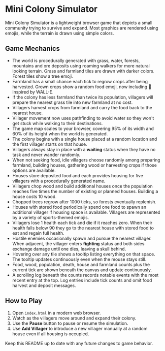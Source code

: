 # Mini Colony Simulator

Mini Colony Simulator is a lightweight browser game that depicts a small community trying to survive and expand. Most graphics are rendered using emojis, while the terrain is drawn using simple colors.

## Game Mechanics

- The world is procedurally generated with grass, water, forests, mountains and ore deposits using roaming walkers for more natural looking terrain. Grass and farmland tiles are drawn with darker colors. Forest tiles show a tree emoji.
- Farmland has a small chance each tick to regrow crops after being harvested. Grown crops show a random food emoji, now including 🍕 inspired by WALL-E.
- If the colony has less farmland than twice its population, villagers will prepare the nearest grass tile into new farmland at no cost.
- Villagers harvest crops from farmland and carry the food back to the nearest house.
- Villager movement now uses pathfinding to avoid water so they won't get stuck while walking to their destinations.
- The game map scales to your browser, covering 95% of its width and 60% of its height when the world is generated.
- The colony begins with a single house placed at a random location and the first villager starts on that house.
- Villagers always stay in place with a **waiting** status when they have no task and never wander randomly.
- When not seeking food, idle villagers choose randomly among preparing farmland, building houses, gathering wood or harvesting crops if those options are available.
- Houses store deposited food and each provides housing for five villagers with a procedurally generated name.
- Villagers chop wood and build additional houses once the population reaches five times the number of existing or planned houses. Building a house costs 10 wood.
- Chopped trees regrow after 1000 ticks, so forests eventually replenish.
- Houses with stored food periodically spend one food to spawn an additional villager if housing space is available. Villagers are represented by a variety of sports-themed emojis.
- Villagers lose 1 health each tick and die if it reaches zero. When their health falls below 90 they go to the nearest house with stored food to eat and regain full health.
- Hostile enemies occasionally spawn and pursue the nearest villager. When adjacent, the villager enters **fighting** status and both sides exchange damage until one dies, leaving a skull behind.
- Hovering over any tile shows a tooltip listing everything on that space. The
  tooltip updates continuously even when the mouse stays still.
- Food, wood, population, death, house and farmland counts plus the current tick are shown beneath the canvas and update continuously.
- A scrolling log beneath the counts records notable events with the most recent entry at the top. Log entries include tick counts and omit food harvest and deposit messages.

## How to Play

1. Open `index.html` in a modern web browser.
2. Watch as the villagers move around and expand their colony.
3. Use the **Pause** button to pause or resume the simulation.
4. Use **Add Villager** to introduce a new villager manually at a random house even if all housing is occupied.

Keep this README up to date with any future changes to game behavior.
